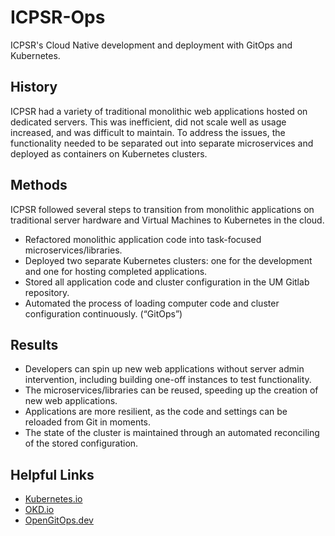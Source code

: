 # ICPSR-Ops
ICPSR's Cloud Native development and deployment with GitOps and Kubernetes.


## History

ICPSR had a variety of traditional monolithic web applications hosted on dedicated servers. This was inefficient, did not scale well as usage increased, and was difficult to maintain. To address the issues, the functionality needed to be separated out into separate microservices and deployed as containers on Kubernetes clusters.  

## Methods

ICPSR followed several steps to transition from monolithic applications on traditional server hardware and  Virtual Machines to Kubernetes in the cloud.

* Refactored monolithic application code into task-focused microservices/libraries.
* Deployed two separate Kubernetes clusters: one for the development and one for hosting completed applications.
* Stored all application code and cluster configuration in the UM Gitlab repository.
* Automated the process of loading computer code and cluster configuration continuously. (“GitOps”)

## Results

* Developers can spin up new web applications without server admin intervention, including building one-off instances to test functionality.
* The microservices/libraries can be reused, speeding up the creation of new web applications.
* Applications are more resilient, as the code and settings can be reloaded from Git in moments.
* The state of the cluster is maintained through an automated reconciling of the stored configuration. 

## Helpful Links
* [Kubernetes.io](https://kubernetes.io)
* [OKD.io](https://okd.io)
* [OpenGitOps.dev](https://opengitops.dev)
